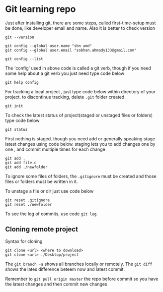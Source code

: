 # Git learning repo

Just after installing git, there are some steps, called first-time-setup must be done, like developer email and name. Also it is better to check version

```
git --version

git config --global user.name "sbn amd"
git config --global user.email "sobhan.ahmady133@gmail.com"

git config --list
```

The 'config' used in above code is called a git verb, though if you need some help about a git verb you just need type code below

```
git help config
```
For tracking a local project , just type code below within directory of your project. to discontinue tracking, delete `.git` folder created.

```
git init
```

To check the latest status of project(staged or unstaged files or folders) type code below

```
git status
```

First nothing is staged. though you need add or generally speaking stage latest changes using code below. staging lets you to add changes one by one , and commit multiple times for each change

```
git add .
git add file.c
git add ./newfolder
```

To ignore some files of folders, the `.gitignore` must be created and those files or folders must be written in it.

To unstage a file or dir just use code below

```
git reset .gitignore
git reset ./newfolder
```

To see the log of commits, use code `git log`.


## Cloning remote project
Syntax for cloning
```
git clone <url> <where to download>
git clone <url> ./Desktop/project
```

The `git branch -a` shows all branches locally or remotely.
The `git diff` shows the lates difference beteem now and latest commit.

Remember to `git pull origin master` the repo before commit so you have the latest changes and then commit new changes
